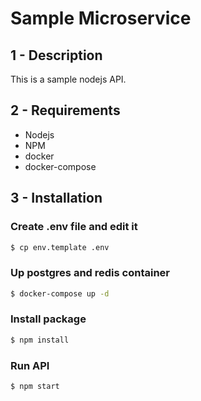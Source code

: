 # Sample Microservice


## 1 - Description
This is a sample nodejs API.



## 2 - Requirements
- Nodejs
- NPM
- docker
- docker-compose



## 3 - Installation
### Create .env file and edit it
 ```sh
 $ cp env.template .env
```

### Up postgres and redis container
 ```sh
 $ docker-compose up -d
```

### Install package
```sh
$ npm install
```

### Run API
 ```sh
$ npm start
```